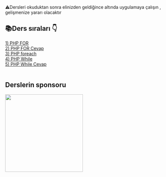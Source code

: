 ⚠️Dersleri okuduktan sonra elinizden geldiğince altında uygulamaya çalışın , gelişmenize yararı olacaktır

<h2>📚Ders sıraları 👇</h2>

<a href="https://github.com/alicangunduz/PHP-Kaynak/blob/main/5-donguler/for.php">1) PHP FOR</a><br>
<a href="https://github.com/alicangunduz/PHP-Kaynak/blob/main/5-donguler/for-cevap.php">2) PHP FOR Cevap</a><br>
<a href="https://github.com/alicangunduz/PHP-Kaynak/blob/main/5-donguler/foreach.php">3) PHP foreach </a><br>
<a href="https://github.com/alicangunduz/PHP-Kaynak/blob/main/5-donguler/while.php">4) PHP While</a><br>
<a href="https://github.com/alicangunduz/PHP-Kaynak/blob/main/5-donguler/while-cevap.php">5) PHP While Cevap</a><br><br>




<h2>Derslerin sponsoru</h2>
<a href="https://izleaf.com"><img src="https://izleaf.com/logo.png" width="250"></a>




 
